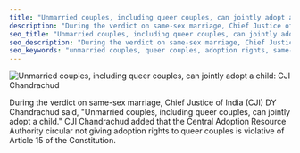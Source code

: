 ```yaml
---
title: "Unmarried couples, including queer couples, can jointly adopt a child: CJI Chandrachud"
description: "During the verdict on same-sex marriage, Chief Justice of India (CJI) DY Chandrachud said that unmarried couples, including queer couples, can jointly adopt a child. CJI Chandrachud also stated that the Central Adoption Resource Authority circular not giving adoption rights to queer couples is violative of Article 15 of the Constitution."
seo_title: "Unmarried couples, including queer couples, can jointly adopt a child: CJI Chandrachud"
seo_description: "During the verdict on same-sex marriage, Chief Justice of India (CJI) DY Chandrachud said that unmarried couples, including queer couples, can jointly adopt a child. CJI Chandrachud also stated that the Central Adoption Resource Authority circular not giving adoption rights to queer couples is violative of Article 15 of the Constitution."
seo_keywords: "unmarried couples, queer couples, adoption rights, same-sex marriage, CJI Chandrachud, Central Adoption Resource Authority, Article 15, Constitution"
---
```


![Unmarried couples, including queer couples, can jointly adopt a child: CJI Chandrachud](https://static.inshorts.com/inshorts/images/v1/variants/jpg/m/2023/10_oct/17_tue/img_1697523927826_713.jpg)

During the verdict on same-sex marriage, Chief Justice of India (CJI) DY Chandrachud said, "Unmarried couples, including queer couples, can jointly adopt a child." CJI Chandrachud added that the Central Adoption Resource Authority circular not giving adoption rights to queer couples is violative of Article 15 of the Constitution.